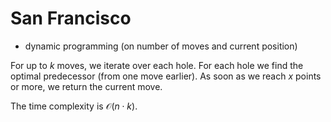 # San Francisco

* dynamic programming (on number of moves and current position)

For up to $k$ moves, we iterate over each hole. For each hole we find the optimal predecessor (from one move earlier). As soon as we reach $x$ points or more, we return the current move.

The time complexity is $\mathcal{O}(n \cdot k)$.
